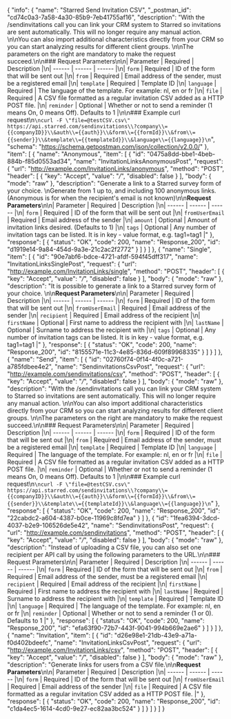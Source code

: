 {
  "info": {
    "name": "Starred Send Invitation CSV",
    "_postman_id": "cd74c0a3-7a58-4a30-85b9-7eb41755af16",
    "description": "With the /sendinvitations call you can link your CRM system to Starred so invitations are sent automatically. This will no longer require any manual action. \n\nYou can also import additional characteristics directly from your CRM so you can start analyzing results for different client groups. \n\nThe parameters on the right are mandatory to make the request succeed.\n\n### Request Parameters\n\n| Parameter | Required | Description |\n| ------ | ------ | ------ |\n| `form` | Required | ID of the form that will be sent out |\n| `from` | Required | Email address of the sender, must be a registered email |\n| `template` | Required | Template ID |\n| `language` | Required | The language of the template. For example: nl, en or fr |\n| `file` | Required | A CSV file formatted as a regular invitation CSV added as a HTTP POST file. |\n| `reminder` | Optional | Whether or not to send a reminder (1 means On, 0 means Off). Defaults to 1 |\n\n### Example curl request\n```\ncurl -F \"file=@testCSV.csv\" https://api.starred.com/sendinvitations\\?company\\={{companyID}}\\&auth\\={{auth}}\\&form\\={{formId}}\\&from\\={{sender}}\\&template\\={{templateId}}\\&language\\={{language}}\n```",
    "schema": "https://schema.getpostman.com/json/collection/v2.0.0/"
  },
  "item": [
    {
      "name": "Anonymous",
      "item": [
        {
          "id": "0475a8dd-bbe1-4beb-884b-f85d0553ad34",
          "name": "InvitationLinksAnonymousPost",
          "request": {
            "url": "http://example.com/InvitationLinks/anonymous",
            "method": "POST",
            "header": [
              {
                "key": "Accept",
                "value": "*/*",
                "disabled": false
              }
            ],
            "body": {
              "mode": "raw"
            },
            "description": "Generate a link to a Starred survey form of your choice. \nGenerate from 1 up to, and including 100 anonymous links. (Anonymous is for when the recipient's email is not known)\n\n**Request Parameters**\n\n| Parameter | Required | Description |\n| ------ | ------ | ------ |\n| `form` | Required | ID of the form that will be sent out |\n| `fromUserEmail` | Required | Email address of the sender |\n| `amount` | Optional | Amount of invitation links desired. (Defaults to 1) |\n| `tags` | Optional | Any number of invitation tags can be listed. It is in key - value format, e.g. tag1=tag1 |"
          },
          "response": [
            {
              "status": "OK",
              "code": 200,
              "name": "Response_200",
              "id": "d1919e14-9a84-454d-9a3e-21c2ac2f2772"
            }
          ]
        }
      ]
    },
    {
      "name": "Single",
      "item": [
        {
          "id": "90e7abf6-bdce-4721-afdf-594f45dff317",
          "name": "InvitationLinksSinglePost",
          "request": {
            "url": "http://example.com/InvitationLinks/single",
            "method": "POST",
            "header": [
              {
                "key": "Accept",
                "value": "*/*",
                "disabled": false
              }
            ],
            "body": {
              "mode": "raw"
            },
            "description": "It is possible to generate a link to a Starred survey form of your choice. \n\n**Request Parameters**\n\n| Parameter | Required | Description |\n| ------ | ------ | ------ |\n| `form` | Required | ID of the form that will be sent out |\n| `fromUserEmail` | Required | Email address of the sender |\n| `recipient` | Required | Email address of the recipient |\n| `firstName` | Optional | First name to address the recipient with |\n| `lastName` | Optional | Surname to address the recipient with |\n| `tags` | Optional | Any number of invitation tags can be listed. It is in key - value format, e.g. tag1=tag1 |"
          },
          "response": [
            {
              "status": "OK",
              "code": 200,
              "name": "Response_200",
              "id": "8155571e-11c3-4e85-836d-609f89968335"
            }
          ]
        }
      ]
    },
    {
      "name": "Send",
      "item": [
        {
          "id": "02760f74-0f14-4f0c-a721-a785fdbee4e2",
          "name": "SendinvitationsCsvPost",
          "request": {
            "url": "http://example.com/sendinvitations/csv",
            "method": "POST",
            "header": [
              {
                "key": "Accept",
                "value": "*/*",
                "disabled": false
              }
            ],
            "body": {
              "mode": "raw"
            },
            "description": "With the /sendinvitations call you can link your CRM system to Starred so invitations are sent automatically. This will no longer require any manual action. \n\nYou can also import additional characteristics directly from your CRM so you can start analyzing results for different client groups. \n\nThe parameters on the right are mandatory to make the request succeed.\n\n### Request Parameters\n\n| Parameter | Required | Description |\n| ------ | ------ | ------ |\n| `form` | Required | ID of the form that will be sent out |\n| `from` | Required | Email address of the sender, must be a registered email |\n| `template` | Required | Template ID |\n| `language` | Required | The language of the template. For example: nl, en or fr |\n| `file` | Required | A CSV file formatted as a regular invitation CSV added as a HTTP POST file. |\n| `reminder` | Optional | Whether or not to send a reminder (1 means On, 0 means Off). Defaults to 1 |\n\n### Example curl request\n```\ncurl -F \"file=@testCSV.csv\" https://api.starred.com/sendinvitations\\?company\\={{companyID}}\\&auth\\={{auth}}\\&form\\={{formId}}\\&from\\={{sender}}\\&template\\={{templateId}}\\&language\\={{language}}\n```"
          },
          "response": [
            {
              "status": "OK",
              "code": 200,
              "name": "Response_200",
              "id": "22cabdc2-a604-4387-b0ce-11969c8fd7ea"
            }
          ]
        },
        {
          "id": "1fea6394-3dcd-4037-b2e9-106526de5e42",
          "name": "SendinvitationsPost",
          "request": {
            "url": "http://example.com/sendinvitations",
            "method": "POST",
            "header": [
              {
                "key": "Accept",
                "value": "*/*",
                "disabled": false
              }
            ],
            "body": {
              "mode": "raw"
            },
            "description": "Instead of uploading a CSV file, you can also set one recipient per API call by using the following parameters to the URL.\n\n### Request Parameters\n\n| Parameter | Required | Description |\n| ------ | ------ | ------ |\n| `form` | Required | ID of the form that will be sent out |\n| `from` | Required | Email address of the sender, must be a registered email |\n| `recipient` | Required | Email address of the recipient |\n| `firstName` | Required | First name to address the recipient with |\n| `lastName` | Required | Surname to address the recipient with |\n| `template` | Required | Template ID |\n| `language` | Required | The language of the template. For example: nl, en or fr |\n| `reminder` | Optional | Whether or not to send a reminder (1 or 0). Defaults to 1 |"
          },
          "response": [
            {
              "status": "OK",
              "code": 200,
              "name": "Response_200",
              "id": "efa63f90-72b7-443f-9041-994b669e2ae6"
            }
          ]
        }
      ]
    },
    {
      "name": "Invitation",
      "item": [
        {
          "id": "d26e98e1-21db-43e9-a71a-f0d402bdeefc",
          "name": "InvitationLinksCsvPost",
          "request": {
            "url": "http://example.com/InvitationLinks/csv",
            "method": "POST",
            "header": [
              {
                "key": "Accept",
                "value": "*/*",
                "disabled": false
              }
            ],
            "body": {
              "mode": "raw"
            },
            "description": "Generate links for users from a CSV file.\n\n**Request Parameters**\n\n| Parameter | Required | Description |\n| ------ | ------ | ------ |\n| `form` | Required | ID of the form that will be sent out |\n| `fromUserEmail` | Required | Email address of the sender |\n| `file` | Required | A CSV file formatted as a regular invitation CSV added as a HTTP POST file. |"
          },
          "response": [
            {
              "status": "OK",
              "code": 200,
              "name": "Response_200",
              "id": "c1da4ec5-1614-4cd0-9e27-ec82aa3bc524"
            }
          ]
        }
      ]
    }
  ]
}